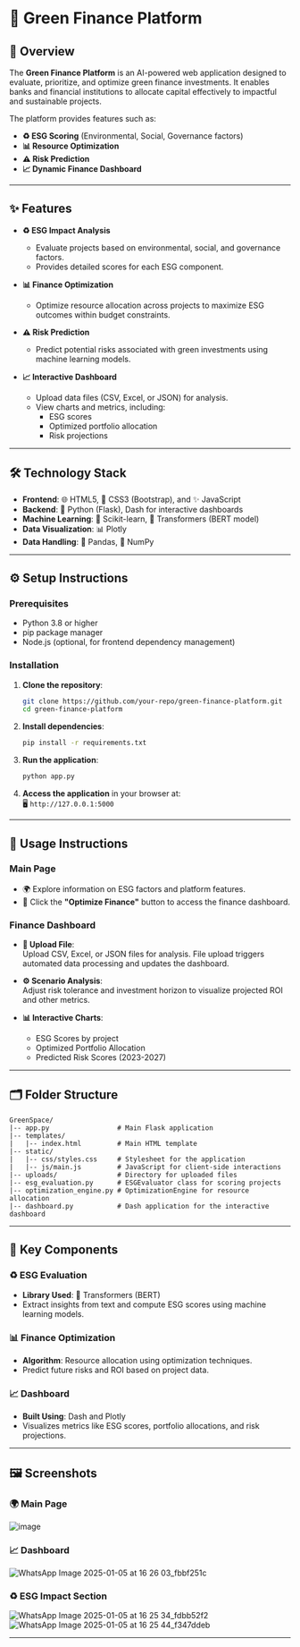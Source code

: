 

# 🌱 **Green Finance Platform**

## 📝 **Overview**

The **Green Finance Platform** is an AI-powered web application designed to evaluate, prioritize, and optimize green finance investments. It enables banks and financial institutions to allocate capital effectively to impactful and sustainable projects.  

The platform provides features such as:  
- **♻️ ESG Scoring** (Environmental, Social, Governance factors)  
- **📊 Resource Optimization**  
- **⚠️ Risk Prediction**  
- **📈 Dynamic Finance Dashboard**

---

## ✨ **Features**

- **♻️ ESG Impact Analysis**  
  - Evaluate projects based on environmental, social, and governance factors.  
  - Provides detailed scores for each ESG component.

- **📊 Finance Optimization**  
  - Optimize resource allocation across projects to maximize ESG outcomes within budget constraints.  

- **⚠️ Risk Prediction**  
  - Predict potential risks associated with green investments using machine learning models.  

- **📈 Interactive Dashboard**  
  - Upload data files (CSV, Excel, or JSON) for analysis.  
  - View charts and metrics, including:  
    - ESG scores  
    - Optimized portfolio allocation  
    - Risk projections  

---

## 🛠️ **Technology Stack**

- **Frontend**: 🌐 HTML5, 🎨 CSS3 (Bootstrap), and ✨ JavaScript  
- **Backend**: 🐍 Python (Flask), Dash for interactive dashboards  
- **Machine Learning**: 🤖 Scikit-learn, 🤗 Transformers (BERT model)  
- **Data Visualization**: 📊 Plotly  
- **Data Handling**: 🐼 Pandas, 🔢 NumPy  

---

## ⚙️ **Setup Instructions**

### Prerequisites  
- Python 3.8 or higher  
- pip package manager  
- Node.js (optional, for frontend dependency management)

### Installation

1. **Clone the repository**:
   ```bash
   git clone https://github.com/your-repo/green-finance-platform.git
   cd green-finance-platform
   ```

2. **Install dependencies**:
   ```bash
   pip install -r requirements.txt
   ```

3. **Run the application**:
   ```bash
   python app.py
   ```

4. **Access the application** in your browser at:  
   🖥️ `http://127.0.0.1:5000`

---

## 🚀 **Usage Instructions**

### **Main Page**  
- 🌍 Explore information on ESG factors and platform features.  
- 🎯 Click the **"Optimize Finance"** button to access the finance dashboard.

### **Finance Dashboard**  
- **📂 Upload File**:  
  Upload CSV, Excel, or JSON files for analysis. File upload triggers automated data processing and updates the dashboard.

- **⚙️ Scenario Analysis**:  
  Adjust risk tolerance and investment horizon to visualize projected ROI and other metrics.

- **📊 Interactive Charts**:  
  - ESG Scores by project  
  - Optimized Portfolio Allocation  
  - Predicted Risk Scores (2023-2027)

---

## 🗂️ **Folder Structure**

```
GreenSpace/
|-- app.py                 # Main Flask application
|-- templates/
|   |-- index.html         # Main HTML template
|-- static/
|   |-- css/styles.css     # Stylesheet for the application
|   |-- js/main.js         # JavaScript for client-side interactions
|-- uploads/               # Directory for uploaded files
|-- esg_evaluation.py      # ESGEvaluator class for scoring projects
|-- optimization_engine.py # OptimizationEngine for resource allocation
|-- dashboard.py           # Dash application for the interactive dashboard
```

---

## 🔑 **Key Components**

### **♻️ ESG Evaluation**  
- **Library Used**: 🤗 Transformers (BERT)  
- Extract insights from text and compute ESG scores using machine learning models.

### **📊 Finance Optimization**  
- **Algorithm**: Resource allocation using optimization techniques.  
- Predict future risks and ROI based on project data.

### **📈 Dashboard**  
- **Built Using**: Dash and Plotly  
- Visualizes metrics like ESG scores, portfolio allocations, and risk projections.

---

## 🖼️ **Screenshots**

### 🌍 **Main Page**  
![image](https://github.com/user-attachments/assets/7d4d83b9-95e1-4d97-bc28-8f5ff457a3c7)

### 📈 **Dashboard** 

![WhatsApp Image 2025-01-05 at 16 26 03_fbbf251c](https://github.com/user-attachments/assets/4aee637c-0fea-43d3-bc56-c308aaa7ae01)
 
 
### ♻️ **ESG Impact Section**  
![WhatsApp Image 2025-01-05 at 16 25 34_fdbb52f2](https://github.com/user-attachments/assets/f41f072d-0ab6-47ad-bd4b-c155c3fd8f3b)
![WhatsApp Image 2025-01-05 at 16 25 44_f347ddeb](https://github.com/user-attachments/assets/1df7857a-49ba-4b46-b21e-806f2e24cb33)


---

